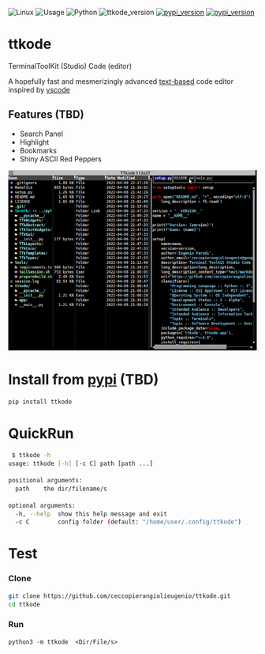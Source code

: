 ![Linux](https://img.shields.io/badge/-Linux-grey?logo=linux)
![Usage](https://img.shields.io/badge/Usage-Terminal%20User%20Interface-yellow)
![Python](https://img.shields.io/badge/Python-v3.8%5E-green?logo=python)
![ttkode_version](https://img.shields.io/github/v/tag/ceccopierangiolieugenio/ttkode?label=version)
[![pypi_version](https://img.shields.io/pypi/v/ttkode?label=pypi)](https://pypi.org/project/ttkode)
[![pypi_version](https://img.shields.io/twitter/follow/Pier95886803?style=social&logo=twitter)](https://twitter.com/hashtag/pyTermTk?src=hashtag_click&f=live)

# ttkode
TerminalToolKit (Studio) Code (editor)

A hopefully fast and mesmerizingly advanced [text-based](https://en.wikipedia.org/wiki/Text-based_user_interface) code editor inspired by [vscode](https://code.visualstudio.com)

## Features (TBD)
- Search Panel
- Highlight
- Bookmarks
- Shiny ASCII Red Peppers

[![screenshot](https://raw.githubusercontent.com/ceccopierangiolieugenio/binaryRepo/master/TTKode/ttkode.0.0.0.gif)](https://pypi.org/project/tlogg)

# Install from [pypi](https://pypi.org/project/ttkode) (TBD)
```bash
pip install ttkode
```
# QuickRun
```bash
 $ ttkode -h
usage: ttkode [-h] [-c C] path [path ...]

positional arguments:
  path    the dir/filename/s

optional arguments:
  -h, --help  show this help message and exit
  -c C        config folder (default: "/home/user/.config/ttkode")
```

# Test
### Clone
```bash
git clone https://github.com/ceccopierangiolieugenio/ttkode.git
cd ttkode
```
### Run
```
python3 -m ttkode  <Dir/File/s>
```

